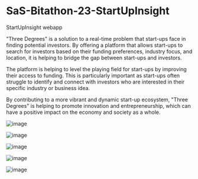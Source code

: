 # SaS-Bitathon-23-StartUpInsight
StartUpInsight webapp

"Three Degrees" is a solution to a real-time problem that start-ups face in finding potential investors. By offering a platform that allows start-ups to search for investors based on their funding preferences, industry focus, and location, it is helping to bridge the gap between start-ups and investors.

The platform is helping to level the playing field for start-ups by improving their access to funding. This is particularly important as start-ups often struggle to identify and connect with investors who are interested in their specific industry or business idea.

By contributing to a more vibrant and dynamic start-up ecosystem, "Three Degrees" is helping to promote innovation and entrepreneurship, which can have a positive impact on the economy and society as a whole.

![image](https://user-images.githubusercontent.com/57668171/221802385-723382ac-3540-4178-9ea2-1a135aa8736a.png)

![image](https://user-images.githubusercontent.com/57668171/221802483-79ff54c9-321e-471b-8961-00c21e1f40fb.png)

![image](https://user-images.githubusercontent.com/57668171/221802508-ff3a3b15-c013-439c-ad10-ccf6cacd145b.png)

![image](https://user-images.githubusercontent.com/57668171/221802570-3860c33b-b62c-47ae-9b1a-ba80477fed29.png)

![image](https://user-images.githubusercontent.com/57668171/221802624-55079252-141b-4562-ba14-25ff7ee480d8.png)

